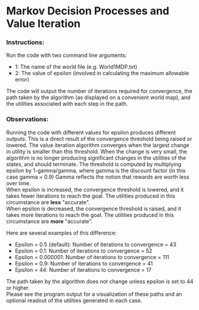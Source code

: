 # Markov Decision Processes and Value Iteration

<h3>Instructions:</h3>
<p>Run the code with two command line arguments:<br>
<ul type="square">
    <li>1: The name of the world file (e.g. World1MDP.txt)</li>
    <li>2: The value of epsilon (involved in calculating the maximum allowable error)</li>
</ul>
The code will output the number of iterations required for convergence, the path taken by the algorithm (as displayed on a convenient world map), and the utilities associated with each step in the path.</p>

<h3>Observations:</h3>
<p>Running the code with different values for epsilon produces different outputs. 
This is a direct result of the convergence threshold being raised or lowered.
The value iteration algorithm converges when the largest change in utility is smaller than this threshold. 
When the change is very small, the algorithm is no longer producing significant changes in the utilities of the states,
and should terminate.
The threshold is computed by multiplying epsilon by 1-gamma/gamma, where gamma is the discount factor (in this case gamma = 0.9) 
Gamma reflects the notion that rewards are worth less over time.<br>
When epsilon is increased, the convergence threshold is lowered, and it takes fewer iterations to reach the goal. 
The utilities produced in this circumstance are <b>less</b> "accurate".<br>
When epsilon is decreased, the convergence threshold is raised, and it takes more iterations to reach the goal.
The utilities produced in this circumstance are <b>more</b> "accurate".</p>
<p>Here are several examples of this difference:</p>
<ul type="square">
    <li>Epsilon = 0.5 (default): Number of iterations to convergence = 43</li>
    <li>Epsilon = 0.1: Number of iterations to convergence = 52</li>
    <li>Epsilon = 0.000001: Number of iterations to convergence = 111</li>
    <li>Epsilon = 0.9: Number of iterations to convergence = 41</li>
    <li>Epsilon = 44: Number of iterations to convergence = 17</li>
</ul>
<p>The path taken by the algorithm does not change unless epsilon is set to 44 or higher.<br>
Please see the program output for a visualization of these paths and an optional readout of the utilities generated in each case.</p> 
